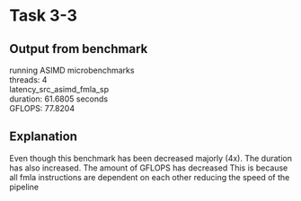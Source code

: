 # Task 3-3
## Output from benchmark
running ASIMD microbenchmarks  
  threads: 4  
latency_src_asimd_fmla_sp  
  duration: 61.6805 seconds  
  GFLOPS: 77.8204  
 
## Explanation
  Even though this benchmark has been decreased majorly (4x). The duration has also increased. The amount of GFLOPS has decreased This is because all fmla instructions are dependent on each other reducing the speed of the pipeline

